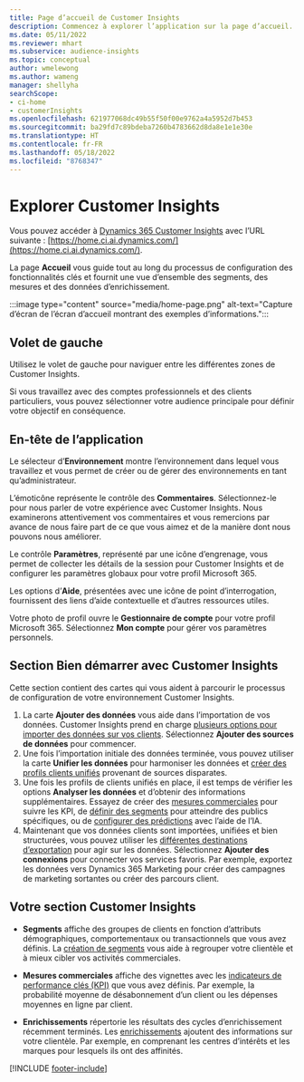 ```yaml
---
title: Page d’accueil de Customer Insights
description: Commencez à explorer l’application sur la page d’accueil.
ms.date: 05/11/2022
ms.reviewer: mhart
ms.subservice: audience-insights
ms.topic: conceptual
author: wmelewong
ms.author: wameng
manager: shellyha
searchScope:
- ci-home
- customerInsights
ms.openlocfilehash: 621977068dc49b55f50f00e9762a4a5952d7b453
ms.sourcegitcommit: ba29fd7c89bdeba7260b4783662d8da8e1e1e30e
ms.translationtype: HT
ms.contentlocale: fr-FR
ms.lasthandoff: 05/18/2022
ms.locfileid: "8768347"
---
```

# <a name="explore-customer-insights"></a>Explorer Customer Insights

Vous pouvez accéder à [Dynamics 365 Customer Insights](https://home.ci.ai.dynamics.com/) avec l’URL suivante : [https://home.ci.ai.dynamics.com/](https://home.ci.ai.dynamics.com/).

La page **Accueil** vous guide tout au long du processus de configuration des fonctionnalités clés et fournit une vue d’ensemble des segments, des mesures et des données d’enrichissement.

:::image type="content" source="media/home-page.png" alt-text="Capture d’écran de l’écran d’accueil montrant des exemples d’informations.":::

## <a name="left-side-pane"></a>Volet de gauche

Utilisez le volet de gauche pour naviguer entre les différentes zones de Customer Insights.

Si vous travaillez avec des comptes professionnels et des clients particuliers, vous pouvez sélectionner votre audience principale pour définir votre objectif en conséquence.

## <a name="application-header"></a>En-tête de l’application

Le sélecteur d’**Environnement** montre l’environnement dans lequel vous travaillez et vous permet de créer ou de gérer des environnements en tant qu’administrateur.

L’émoticône représente le contrôle des **Commentaires**. Sélectionnez-le pour nous parler de votre expérience avec Customer Insights. Nous examinerons attentivement vos commentaires et vous remercions par avance de nous faire part de ce que vous aimez et de la manière dont nous pouvons nous améliorer.

Le contrôle **Paramètres**, représenté par une icône d’engrenage, vous permet de collecter les détails de la session pour Customer Insights et de configurer les paramètres globaux pour votre profil Microsoft 365.

Les options d’**Aide**, présentées avec une icône de point d’interrogation, fournissent des liens d’aide contextuelle et d’autres ressources utiles.

Votre photo de profil ouvre le **Gestionnaire de compte** pour votre profil Microsoft 365. Sélectionnez **Mon compte** pour gérer vos paramètres personnels.

## <a name="getting-started-with-customer-insights-section"></a>Section Bien démarrer avec Customer Insights

Cette section contient des cartes qui vous aident à parcourir le processus de configuration de votre environnement Customer Insights.

1. La carte **Ajouter des données** vous aide dans l’importation de vos données. Customer Insights prend en charge [plusieurs options pour importer des données sur vos clients](data-sources.md). Sélectionnez **Ajouter des sources de données** pour commencer.
1. Une fois l’importation initiale des données terminée, vous pouvez utiliser la carte **Unifier les données** pour harmoniser les données et [créer des profils clients unifiés](data-unification.md) provenant de sources disparates. 
1. Une fois les profils de clients unifiés en place, il est temps de vérifier les options **Analyser les données** et d’obtenir des informations supplémentaires. Essayez de créer des [mesures commerciales](measures.md) pour suivre les KPI, de [définir des segments](segments.md) pour atteindre des publics spécifiques, ou de [configurer des prédictions](predictions-overview.md) avec l’aide de l’IA.
1. Maintenant que vos données clients sont importées, unifiées et bien structurées, vous pouvez utiliser les [différentes destinations d’exportation](export-destinations.md) pour agir sur les données. Sélectionnez **Ajouter des connexions** pour connecter vos services favoris. Par exemple, exportez les données vers Dynamics 365 Marketing pour créer des campagnes de marketing sortantes ou créer des parcours client. 

## <a name="your-customer-insights-section"></a>Votre section Customer Insights

- **Segments** affiche des groupes de clients en fonction d’attributs démographiques, comportementaux ou transactionnels que vous avez définis. La [création de segments](segments.md) vous aide à regrouper votre clientèle et à mieux cibler vos activités commerciales.

- **Mesures commerciales** affiche des vignettes avec les [indicateurs de performance clés (KPI)](measures.md) que vous avez définis. Par exemple, la probabilité moyenne de désabonnement d’un client ou les dépenses moyennes en ligne par client.

- **Enrichissements** répertorie les résultats des cycles d’enrichissement récemment terminés. Les [enrichissements](enrichment-hub.md) ajoutent des informations sur votre clientèle. Par exemple, en comprenant les centres d’intérêts et les marques pour lesquels ils ont des affinités.


[!INCLUDE [footer-include](includes/footer-banner.md)]
